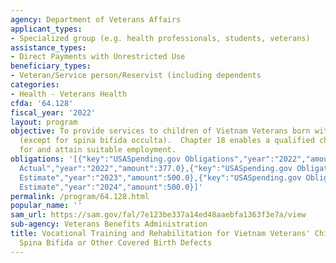 ```yaml
---
agency: Department of Veterans Affairs
applicant_types:
- Specialized group (e.g. health professionals, students, veterans)
assistance_types:
- Direct Payments with Unrestricted Use
beneficiary_types:
- Veteran/Service person/Reservist (including dependents
categories:
- Health - Veterans Health
cfda: '64.128'
fiscal_year: '2022'
layout: program
objective: To provide services to children of Vietnam Veterans born with spina bifida
  (except for spina bifida occulta).  Chapter 18 enables a qualified child to prepare
  for and attain suitable employment.
obligations: '[{"key":"USASpending.gov Obligations","year":"2022","amount":0.0},{"key":"SAM.gov
  Actual","year":"2022","amount":377.0},{"key":"USASpending.gov Obligations","year":"2023","amount":0.0},{"key":"SAM.gov
  Estimate","year":"2023","amount":500.0},{"key":"USASpending.gov Obligations","year":"2024","amount":0.0},{"key":"SAM.gov
  Estimate","year":"2024","amount":500.0}]'
permalink: /program/64.128.html
popular_name: ''
sam_url: https://sam.gov/fal/7e123be337a14ed48aaebfa1363f3e7a/view
sub-agency: Veterans Benefits Administration
title: Vocational Training and Rehabilitation for Vietnam Veterans' Children with
  Spina Bifida or Other Covered Birth Defects
---
```


